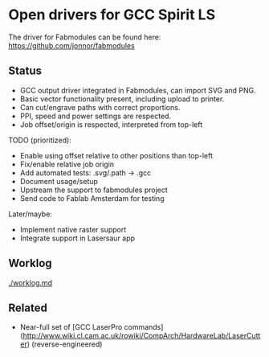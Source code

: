 
Open drivers for GCC Spirit LS
===============================

The driver for Fabmodules can be found here:
https://github.com/jonnor/fabmodules

Status
--------
- GCC output driver integrated in Fabmodules, can import SVG and PNG.
- Basic vector functionality present, including upload to printer.
- Can cut/engrave paths with correct proportions.
- PPI, speed and power settings are respected.
- Job offset/origin is respected, interpreted from top-left

TODO (prioritized):

- Enable using offset relative to other positions than top-left
- Fix/enable relative job origin
- Add automated tests: .svg/.path -> .gcc
- Document usage/setup
- Upstream the support to fabmodules project
- Send code to Fablab Amsterdam for testing

Later/maybe:

- Implement native raster support
- Integrate support in Lasersaur app


Worklog
--------
[./worklog.md](worklog.md)

Related
----------------

* Near-full set of [GCC LaserPro commands]
(http://www.wiki.cl.cam.ac.uk/rowiki/CompArch/HardwareLab/LaserCutter) (reverse-engineered)


